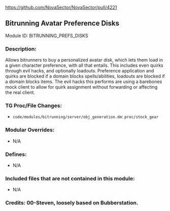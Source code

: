 <!-- This should be copy-pasted into the root of your module folder as readme.md -->

https://github.com/NovaSector/NovaSector/pull/4221<!--PR Number-->

## Bitrunning Avatar Preference Disks <!--Title of your addition.-->

Module ID: BITRUNNING_PREFS_DISKS <!-- Uppercase, UNDERSCORE_CONNECTED name of your module, that you use to mark files. This is so people can case-sensitive search for your edits, if any. -->

### Description:

Allows bitrunners to buy a personalized avatar disk, which lets them load in a given character preference, with all that entails.
This includes even quirks through evil hacks, and optionally loadouts.
Preference application and quirks are blocked if a domain blocks spells/abilities, loadouts are blocked if a domain blocks items.
The evil hacks this performs are using a barebones mock client to allow for quirk assignment without forwarding or affecting the real client.

<!-- Here, try to describe what your PR does, what features it provides and any other directly useful information. -->

### TG Proc/File Changes:

- `code/modules/bitrunning/server/obj_generation.dm`: `proc/stock_gear`
<!-- If you edited any core procs, you should list them here. You should specify the files and procs you changed.
E.g: 
- `code/modules/mob/living.dm`: `proc/overriden_proc`, `var/overriden_var`
-->

### Modular Overrides:

- N/A
<!-- If you added a new modular override (file or code-wise) for your module, you should list it here. Code files should specify what procs they changed, in case of multiple modules using the same file.
E.g: 
- `modular_nova/master_files/sound/my_cool_sound.ogg`
- `modular_nova/master_files/code/my_modular_override.dm`: `proc/overriden_proc`, `var/overriden_var`
-->

### Defines:

- N/A
<!-- If you needed to add any defines, mention the files you added those defines in, along with the name of the defines. -->

### Included files that are not contained in this module:

- N/A
<!-- Likewise, be it a non-modular file or a modular one that's not contained within the folder belonging to this specific module, it should be mentioned here. Good examples are icons or sounds that are used between multiple modules, or other such edge-cases. -->

### Credits: 00-Steven, loosely based on Bubberstation.

<!-- Here go the credits to you, dear coder, and in case of collaborative work or ports, credits to the original source of the code. -->